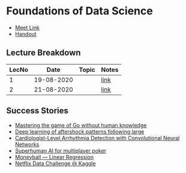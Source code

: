# Foundations of Data Science

- [Meet Link](https://meet.google.com/eef-miga-dqq)
- [Handout](https://drive.google.com/file/d/1S2V6ZLp9AhxSujuxOT9Iy23M0pB0pmpY/view?usp=sharing)

## Lecture Breakdown

| LecNo | Date       | Topic | Notes                       |
| ----- | ---------- | ----- | --------------------------- |
| 1     | 19-08-2020 |       | [link](Lec1Aug19/README.md) |
| 2     | 21-08-2020 |       | [link](Lec2Aug21/README.md) |

## Success Stories

- [Mastering the game of Go without human knowledge](https://drive.google.com/file/d/1HC-B80ygFd_3q1alfYCxFBu5HyGC3psA/view?usp=sharing)
- [Deep learning of aftershock patterns following large](https://drive.google.com/file/d/1n_Z7nSuL3Rv22_rSFI97ixNEZ9lWSHua/view?usp=sharing)
- [Cardiologist-Level Arrhythmia Detection with Convolutional Neural Networks](https://drive.google.com/file/d/1e75WGNrCKNYhEJj3MV9DjwcoIXbFnLeT/view?usp=sharing)
- [Superhuman AI for multiplayer poker](https://drive.google.com/file/d/1VjPHqdEQV-_DCb4dWB71E-enOsQSo0yu/view?usp=sharing)
- [Moneyball — Linear Regression](https://towardsdatascience.com/moneyball-linear-regression-76034259af5e)
- [Netflix Data Challenge @ Kaggle](https://www.kaggle.com/netflix-inc/netflix-prize-data)
